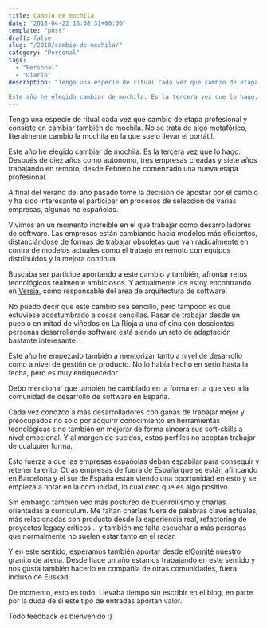 ```yaml
---
title: Cambio de mochila
date: "2018-04-22 16:08:31+00:00"
template: "post"
draft: false
slug: "/2018/cambio-de-mochila/"
category: "Personal"
tags:
  - "Personal"
  - "Diario"
description: "Tengo una especie de ritual cada vez que cambio de etapa profesional y consiste en cambiar también de mochila. No se trata de algo metafórico, literalmente cambio la mochila en la que suelo llevar el portátil.

Este año he elegido cambiar de mochila. Es la tercera vez que lo hago. Después de diez años como autónomo, tres empresas creadas y siete años trabajando en remoto, desde Febrero he comenzado una nueva etapa profesional."
---
```


Tengo una especie de ritual cada vez que cambio de etapa profesional y consiste en cambiar también de mochila. No se trata de algo metafórico, literalmente cambio la mochila en la que suelo llevar el portátil.

Este año he elegido cambiar de mochila. Es la tercera vez que lo hago. Después de diez años como autónomo, tres empresas creadas y siete años trabajando en remoto, desde Febrero he comenzado una nueva etapa profesional.

A final del verano del año pasado tomé la decisión de apostar por el cambio y ha sido interesante el participar en procesos de selección de varias empresas, algunas no españolas.

Vivimos en un momento increíble en el que trabajar como desarrolladores de software. Las empresas están cambiando hacia modelos más eficientes, distanciándose de formas de trabajar obsoletas que van radicalmente en contra de modelos actuales como el trabajo en remoto con equipos distribuidos y la mejora continua.

Buscaba ser partícipe aportando a este cambio y también, afrontar retos tecnológicos realmente ambiciosos. Y actualmente los estoy encontrando en [Versia](https://www.versia.com/), como responsable del área de arquitectura de software.

No puedo decir que este cambio sea sencillo, pero tampoco es que estuviese acostumbrado a cosas sencillas. Pasar de trabajar desde un pueblo en mitad de viñedos en La Rioja a una oficina con doscientas personas desarrollando software está siendo un reto de adaptación bastante interesante.

Este año he empezado también a mentorizar tanto a nivel de desarrollo como a nivel de gestión de producto. No lo había hecho en serio hasta la fecha, pero es muy enriquecedor.

Debo mencionar que también he cambiado en la forma en la que veo a la comunidad de desarrollo de software en España.

Cada vez conozco a más desarrolladores con ganas de trabajar mejor y preocupados no sólo por adquirir conocimiento en herramientas tecnológicas sino también en mejorar de forma sincera sus soft-skills a nivel emocional. Y al margen de sueldos, estos perfiles no aceptan trabajar de cualquier forma.

Esto fuerza a que las empresas españolas deban espabilar para conseguir y retener talento. Otras empresas de fuera de España que se están afincando en Barcelona y el sur de España están viendo una oportunidad en esto y se empieza a notar en la comunidad, lo cual creo que es algo positivo.

Sin embargo también veo más postureo de buenrollismo y charlas orientadas a currículum. Me faltan charlas fuera de palabras clave actuales, más relacionadas con producto desde la experiencia real, refactoring de proyectos legacy críticos... y también me falta escuchar a más personas que normalmente no suelen estar tanto en el radar.

Y en este sentido, esperamos también aportar desde [elComité](http://elcomite.bio) nuestro granito de arena. Desde hace un año estamos trabajando en este sentido y nos gusta también hacerlo en compañía de otras comunidades, fuera incluso de Euskadi.

De momento, esto es todo. Llevaba tiempo sin escribir en el blog, en parte por la duda de si este tipo de entradas aportan valor. 

Todo feedback es bienvenido :)














